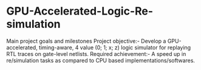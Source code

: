 # GPU-Accelerated-Logic-Re-simulation
Main project goals and milestones 
Project objective:- Develop a GPU-accelerated, timing-aware, 4 value (0; 1; x; z)
logic simulator for replaying RTL traces on gate-level netlists.
Required achievement:- A speed up in re/simulation tasks as compared to
CPU based implementations/softwares.
